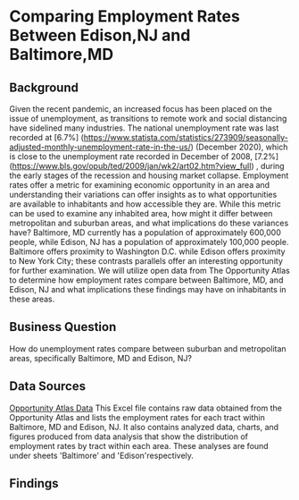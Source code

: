 # Comparing Employment Rates Between Edison,NJ and Baltimore,MD # 


## Background ##
Given the recent pandemic, an increased focus has been placed on the issue of unemployment, as transitions to remote work and social distancing have sidelined many industries. The national unemployment rate was last recorded at [6.7%] (https://www.statista.com/statistics/273909/seasonally-adjusted-monthly-unemployment-rate-in-the-us/) (December 2020), which is close to the unemployment rate recorded in December of 2008, [7.2%] (https://www.bls.gov/opub/ted/2009/jan/wk2/art02.htm?view_full) , during the early stages of the recession and housing market collapse. Employment rates offer a metric for examining economic opportunity in an area and understanding their variations can offer insights as to what opportunities are available to inhabitants and how accessible they are.
While this metric can be used to examine any inhabited area, how might it differ between metropolitan and suburban areas, and what implications do these variances have? Baltimore, MD currently has a population of approximately 600,000 people, while Edison, NJ has a population of approximately 100,000 people. Baltimore offers proximity to Washington D.C. while Edison offers proximity to New York City; these contrasts parallels offer an interesting opportunity for further examination. We will utilize open data from The Opportunity Atlas to determine how employment rates compare between Baltimore, MD, and Edison, NJ and what implications these findings may have on inhabitants in these areas. 

## Business Question 
How do unemployment rates compare between suburban and metropolitan areas, specifically Baltimore, MD and Edison, NJ?

## Data Sources 
[Opportunity Atlas Data](https://github.com/apate139/comparing-Baltimore-Edison-employment-rates/blob/main/tract_working_rP_gP_pall.csv)
This Excel file contains raw data obtained from the Opportunity Atlas and lists the employment rates for each tract within Baltimore, MD and Edison, NJ. It also contains analyzed data, charts, and figures produced from data analysis that show the distribution of employment rates by tract within each area. These analyses are found under sheets 'Baltimore' and 'Edison'respectively. 

## Findings 
